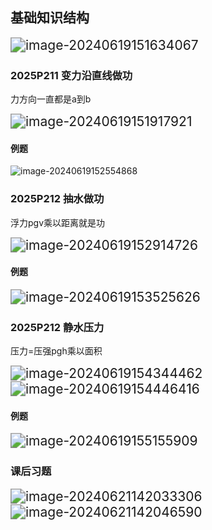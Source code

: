 ## 基础知识结构

<img src="assets/image-20240619151634067.png" alt="image-20240619151634067" style="zoom:150%;" />

### 2025P211 变力沿直线做功

力方向一直都是a到b

<img src="assets/image-20240619151917921.png" alt="image-20240619151917921" style="zoom:150%;" />

#### 例题

![image-20240619152554868](assets/image-20240619152554868.png)

### 2025P212 抽水做功

浮力pgv乘以距离就是功

<img src="assets/image-20240619152914726.png" alt="image-20240619152914726" style="zoom:150%;" />

#### 例题

<img src="assets/image-20240619153525626.png" alt="image-20240619153525626" style="zoom:150%;" />

### 2025P212 静水压力

压力=压强pgh乘以面积

<img src="assets/image-20240619154344462.png" alt="image-20240619154344462" style="zoom:150%;" />

<img src="assets/image-20240619154446416.png" alt="image-20240619154446416" style="zoom:150%;" />

#### 例题

<img src="assets/image-20240619155155909.png" alt="image-20240619155155909" style="zoom:150%;" />

### 课后习题

<img src="assets/image-20240621142033306.png" alt="image-20240621142033306" style="zoom:150%;" />

<img src="assets/image-20240621142046590.png" alt="image-20240621142046590" style="zoom:150%;" />